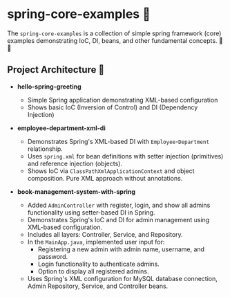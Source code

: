 # spring-core-examples 🚀
The `spring-core-examples` is a collection of simple spring framework (core) examples demonstrating IoC, DI, beans, and other fundamental concepts. 💉🌱

## Project Architecture 📂

- **hello-spring-greeting**
  - Simple Spring application demonstrating XML-based configuration
  - Shows basic IoC (Inversion of Control) and DI (Dependency Injection)

-  **employee-department-xml-di**
   -  Demonstrates Spring's XML-based DI with `Employee`-`Department` relationship.
   -  Uses `spring.xml` for bean definitions with setter injection (primitives) and reference injection (objects).
   -  Shows IoC via `ClassPathXmlApplicationContext` and object composition. Pure XML approach without annotations.

- **book-management-system-with-spring**
  - Added `AdminController` with register, login, and show all admins functionality using setter-based DI in Spring.
  - Demonstrates Spring's IoC and DI for admin management using XML-based configuration.
  - Includes all layers: Controller, Service, and Repository.
  - In the `MainApp.java`, implemented user input for:
    - Registering a new admin with admin name, username, and password.
    - Login functionality to authenticate admins.
    - Option to display all registered admins.
  - Uses Spring's XML configuration for MySQL database connection, Admin Repository, Service, and Controller beans.
